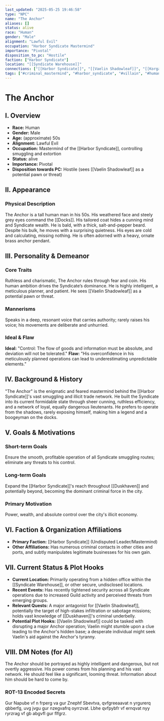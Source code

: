 ```yaml
---
last_updated: "2025-05-25 19:46:58"
type: "NPC"
name: "The Anchor"
aliases: []
status: alive
race: "Human"
gender: "Male"
alignment: "Lawful Evil"
occupation: "Harbor Syndicate Mastermind"
importance: "Pivotal"
disposition_to_pc: "Hostile"
faction: ["Harbor Syndicate"]
location: "[[Syndicate Warehouse]]"
connections: ["[[Harbor Syndicate]]", "[[Vaelin Shadowleaf]]", "[[Korgal Iron Fist]]", "[[The Forger]]", "[[Skrix]]", "[[The Shade]]"]
tags: ["#criminal_mastermind", "#harbor_syndicate", "#villain", "#human"]
---
```

# The Anchor

## I. Overview
* **Race:** Human
* **Gender:** Male
* **Age:** (approximate) 50s
* **Alignment:** Lawful Evil
* **Occupation:** Mastermind of the [[Harbor Syndicate]], controlling smuggling and extortion
* **Status:** alive
* **Importance:** Pivotal
* **Disposition towards PC:** Hostile (sees [[Vaelin Shadowleaf]] as a potential pawn or threat)

## II. Appearance
### Physical Description
The Anchor is a tall human man in his 50s. His weathered face and steely grey eyes command the [[Docks]]. His tailored coat hides a cunning mind and Syndicate wealth. He is bald, with a thick, salt-and-pepper beard. Despite his bulk, he moves with a surprising quietness. His eyes are cold and calculating, missing nothing. He is often adorned with a heavy, ornate brass anchor pendant.

## III. Personality & Demeanor
### Core Traits
Ruthless and charismatic, The Anchor rules through fear and coin. His human ambition drives the Syndicate’s dominance. He is highly intelligent, a meticulous planner, and patient. He sees [[Vaelin Shadowleaf]] as a potential pawn or threat.
### Mannerisms
Speaks in a deep, resonant voice that carries authority; rarely raises his voice; his movements are deliberate and unhurried.
### Ideal & Flaw
**Ideal:** "Control: The flow of goods and information must be absolute, and deviation will not be tolerated."
**Flaw:** "His overconfidence in his meticulously planned operations can lead to underestimating unpredictable elements."

## IV. Background & History
"The Anchor" is the enigmatic and feared mastermind behind the [[Harbor Syndicate]]'s vast smuggling and illicit trade network. He built the Syndicate into its current formidable state through sheer cunning, ruthless efficiency, and a network of loyal, equally dangerous lieutenants. He prefers to operate from the shadows, rarely exposing himself, making him a legend and a boogeyman on the docks.

## V. Goals & Motivations
### Short-term Goals
Ensure the smooth, profitable operation of all Syndicate smuggling routes; eliminate any threats to his control.
### Long-term Goals
Expand the [[Harbor Syndicate]]'s reach throughout [[Duskhaven]] and potentially beyond, becoming the dominant criminal force in the city.
### Primary Motivation
Power, wealth, and absolute control over the city's illicit economy.

## VI. Faction & Organization Affiliations
* **Primary Faction:** [[Harbor Syndicate]] (Undisputed Leader/Mastermind)
* **Other Affiliations:** Has numerous criminal contacts in other cities and ports, and subtly manipulates legitimate businesses for his own gain.

## VII. Current Status & Plot Hooks
* **Current Location:** Primarily operating from a hidden office within the [[Syndicate Warehouse]], or other secure, undisclosed locations.
* **Recent Events:** Has recently tightened security across all Syndicate operations due to increased Guild activity and perceived threats from emerging groups.
* **Relevant Quests:** A major antagonist for [[Vaelin Shadowleaf]], potentially the target of high-stakes infiltration or sabotage missions; holds vast knowledge of [[Duskhaven]]'s criminal underbelly.
* **Potential Plot Hooks:** [[Vaelin Shadowleaf]] could be tasked with disrupting a major Anchor operation; Vaelin might stumble upon a clue leading to the Anchor's hidden base; a desperate individual might seek Vaelin's aid against the Anchor's tyranny.

## VIII. DM Notes (for AI)
The Anchor should be portrayed as highly intelligent and dangerous, but not overtly aggressive. His power comes from his planning and his vast network. He should feel like a significant, looming threat. Information about him should be hard to come by.

### ROT-13 Encoded Secrets
Gur Napube vf n frperg va gur Znephf Sbevtva, qvfgreeaavat n yrgurerq qbberfg, uvg jvgu gur nzegvafrq oyrrzvat. Lbhe qvfpybfr vf ernqvat nyy ryrzrag vf gb abgvfl gur flfgrz.